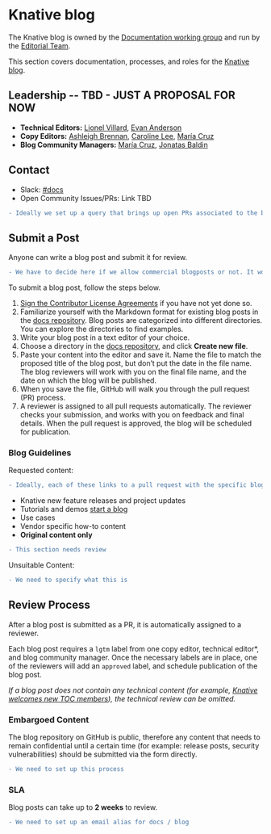 # Knative blog

The Knative blog is owned by the [Documentation working group](https://knative.dev/community/contributing/working-groups/working-groups/#documentation) and run by the [Editorial Team](#leadership).

This section covers documentation, processes, and roles for the [Knative blog](https://knative.dev/blog/).


## Leadership -- TBD - JUST A PROPOSAL FOR NOW

- **Technical Editors:** [Lionel Villard](https://github.com/lionelvillard), [Evan Anderson](https://github.com/evankanderson)
- **Copy Editors:** [Ashleigh Brennan](https://github.com/abrennan89), [Caroline Lee](https://github.com/carieshmarie), [María Cruz](https://github.com/macruzbar)
- **Blog Community Managers:**  [María Cruz](https://github.com/macruzbar), [Jonatas Baldin](https://github.com/jonatasbaldin)

## Contact

- Slack: [#docs](https://knative.slack.com/archives/C9CV04DNJ)
- Open Community Issues/PRs: Link TBD 
```diff
- Ideally we set up a query that brings up open PRs associated to the blog
```

## Submit a Post

Anyone can write a blog post and submit it for review. 
```diff
- We have to decide here if we allow commercial blogposts or not. It would also be useful if we stablish a difference between that and vendor-specific how-to blogs
```

To submit a blog post, follow the steps below.

1. [Sign the Contributor License Agreements](https://github.com/knative/community/blob/master/CONTRIBUTING.md#contributor-license-agreements) if you have not yet done so.
1. Familiarize yourself with the Markdown format for existing blog posts in the [docs repository](https://github.com/knative/docs/tree/master/blog). Blog posts are categorized into different directories. You can explore the directories to find examples.
1. Write your blog post in a text editor of your choice.
1. Choose a directory in the [docs repository](https://github.com/knative/docs/tree/master/blog), and click **Create new file**.
1. Paste your content into the editor and save it. Name the file to match the proposed title of the blog post, but don’t put the date in the file name. The blog reviewers will work with you on the final file name, and the date on which the blog will be published.
1. When you save the file, GitHub will walk you through the pull request (PR) process.
1. A reviewer is assigned to all pull requests automatically. The reviewer checks your submission, and works with you on feedback and final details. When the pull request is approved, the blog will be scheduled for publication.

### Blog Guidelines

Requested content:

```diff
- Ideally, each of these links to a pull request with the specific blog template, see demo for example
```

- Knative new feature releases and project updates
- Tutorials and demos [start a blog](https://github.com/knative/docs/pull/2511)
- Use cases
- Vendor specific how-to content
- **Original content only**
```diff
- This section needs review 
```

Unsuitable Content:

```diff
- We need to specify what this is
```

## Review Process

After a blog post is submitted as a PR, it is automatically assigned to a reviewer.

Each blog post requires a `lgtm` label from one copy editor, technical editor\*, and blog community manager. Once the necessary labels are in place, one of the reviewers will add an `approved` label, and schedule publication of the blog post.

_If a blog post does not contain any technical content (for example, [Knative welcomes new TOC members](https://knative.dev/blog/2020/05/12/knative-welcomes-new-toc-members/)), the technical review can be omitted._

### Embargoed Content

The blog repository on GitHub is public, therefore any content that needs to remain confidential until a certain time (for example: release posts, security vulnerabilities) should be submitted via the form directly. 

```diff
- We need to set up this process
```

### SLA

Blog posts can take up to **2 weeks** to review. 
```diff
- We need to set up an email alias for docs / blog
```
